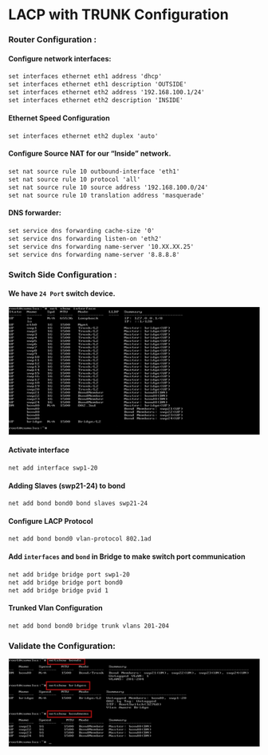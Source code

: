 # LACP with TRUNK Configuration

### Router Configuration :

#### Configure network interfaces:

~~~
set interfaces ethernet eth1 address 'dhcp'
set interfaces ethernet eth1 description 'OUTSIDE'
set interfaces ethernet eth2 address '192.168.100.1/24'
set interfaces ethernet eth2 description 'INSIDE'
~~~

#### Ethernet Speed Configuration

~~~
set interfaces ethernet eth2 duplex 'auto'
~~~

#### Configure Source NAT for our “Inside” network.

~~~
set nat source rule 10 outbound-interface 'eth1'
set nat source rule 10 protocol 'all'
set nat source rule 10 source address '192.168.100.0/24'
set nat source rule 10 translation address 'masquerade'
~~~

#### DNS forwarder:

~~~
set service dns forwarding cache-size '0'
set service dns forwarding listen-on 'eth2'
set service dns forwarding name-server '10.XX.XX.25'
set service dns forwarding name-server '8.8.8.8'
~~~


### Switch Side Configuration :

#### We have ``24 Port`` switch device.

![Image ](https://github.com/NileshChandekar/eve_labs/blob/master/LACP_WITH_TRUNK/images/s4.png)


#### Activate interface

~~~
net add interface swp1-20
~~~

#### Adding Slaves (swp21-24) to bond

~~~
net add bond bond0 bond slaves swp21-24
~~~

#### Configure LACP Protocol

~~~
net add bond bond0 vlan-protocol 802.1ad
~~~

#### Add ``interfaces`` and ``bond`` in Bridge to make switch port communication

~~~
net add bridge bridge port swp1-20
net add bridge bridge port bond0
net add bridge bridge pvid 1
~~~

#### Trunked Vlan Configuration

~~~
net add bond bond0 bridge trunk vlans 201-204
~~~


### Validate the Configuration:

![Image ](https://github.com/NileshChandekar/eve_labs/blob/master/LACP_WITH_TRUNK/images/s5.png)
